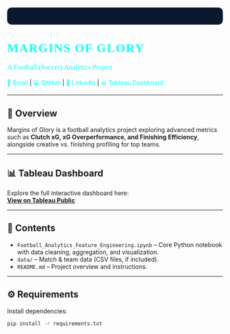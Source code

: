 <!-- HEADER -->
<p align="center" style="background-color:#0a192f;padding:20px;border-radius:10px;">
  <h1 style="color:#00ffff;font-family:Montserrat;font-weight:800;letter-spacing:2px;">MARGINS OF GLORY</h1>
  <h3 style="color:#00ffff;font-family:Montserrat;font-weight:400;margin-top:10px;">A Football (Soccer) Analytics Project</h3>
  <p>
    <a href="mailto:sb9300@nyu.edu" style="color:#00ffff;text-decoration:none;">📧 Email</a> |
    <a href="https://github.com/saanitbansal-619" style="color:#00ffff;text-decoration:none;">💻 GitHub</a> |
    <a href="https://www.linkedin.com/in/saanit-bansal-681874293" style="color:#00ffff;text-decoration:none;">🔗 LinkedIn</a> |
    <a href="https://public.tableau.com/views/MarginsofGlory/MARGINSOFGLORY?:language=en-GB&:sid=&:redirect=auth&:display_count=n&:origin=viz_share_link" style="color:#00ffff;text-decoration:none;">📊 Tableau Dashboard</a>
  </p>
</p>

---

## 📌 Overview
Margins of Glory is a football analytics project exploring advanced metrics such as **Clutch xG, xG Overperformance, and Finishing Efficiency**, alongside creative vs. finishing profiling for top teams.

---

## 📊 Tableau Dashboard
Explore the full interactive dashboard here:  
[**View on Tableau Public**](https://public.tableau.com/views/MarginsofGlory/MARGINSOFGLORY?:language=en-GB&:sid=&:redirect=auth&:display_count=n&:origin=viz_share_link)

---

## 📂 Contents
- `Football_Analytics_Feature_Engineering.ipynb` – Core Python notebook with data cleaning, aggregation, and visualization.
- `data/` – Match & team data (CSV files, if included).
- `README.md` – Project overview and instructions.

---

## ⚙️ Requirements
Install dependencies:
```bash
pip install -r requirements.txt
